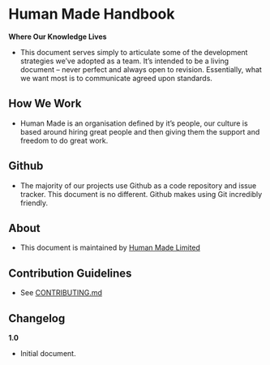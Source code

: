 # Human Made Handbook 

**Where Our Knowledge Lives**

* This document serves simply to articulate some of the development strategies we’ve adopted as a team. It’s intended to be a living document – never perfect and always open to revision. Essentially, what we want most is to communicate agreed upon standards.

## How We Work

* Human Made is an organisation defined by it’s people, our culture is based around hiring great people and then giving them the support and freedom to do great work.

## Github

* The majority of our projects use Github as a code repository and issue tracker. This document is no different. Github makes using Git incredibly friendly.

## About

* This document is maintained by [Human Made Limited](http://hmn.md)

## Contribution Guidelines ##

* See [CONTRIBUTING.md](https://github.com/humanmade/hmn-handbook/blob/master/CONTRIBUTING.md)

## Changelog ##

**1.0**

* Initial document.

